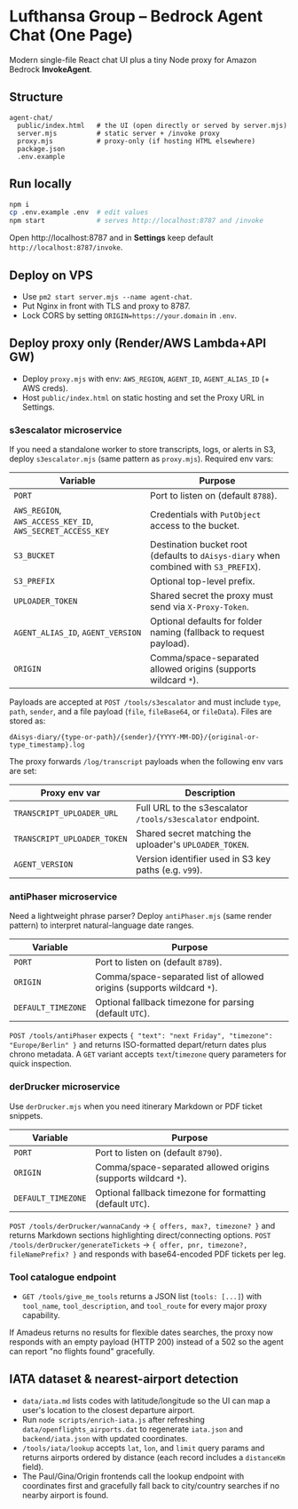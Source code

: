 # Lufthansa Group – Bedrock Agent Chat (One Page)

Modern single-file React chat UI plus a tiny Node proxy for Amazon Bedrock **InvokeAgent**.

## Structure
```
agent-chat/
  public/index.html   # the UI (open directly or served by server.mjs)
  server.mjs          # static server + /invoke proxy
  proxy.mjs           # proxy-only (if hosting HTML elsewhere)
  package.json
  .env.example
```

## Run locally
```bash
npm i
cp .env.example .env  # edit values
npm start             # serves http://localhost:8787 and /invoke
```

Open http://localhost:8787 and in **Settings** keep default `http://localhost:8787/invoke`.

## Deploy on VPS
- Use `pm2 start server.mjs --name agent-chat`.
- Put Nginx in front with TLS and proxy to 8787.
- Lock CORS by setting `ORIGIN=https://your.domain` in `.env`.

## Deploy proxy only (Render/AWS Lambda+API GW)
- Deploy `proxy.mjs` with env: `AWS_REGION`, `AGENT_ID`, `AGENT_ALIAS_ID` (+ AWS creds).
- Host `public/index.html` on static hosting and set the Proxy URL in Settings.

### s3escalator microservice
If you need a standalone worker to store transcripts, logs, or alerts in S3, deploy `s3escalator.mjs` (same pattern as `proxy.mjs`). Required env vars:

| Variable | Purpose |
|----------|---------|
| `PORT` | Port to listen on (default `8788`). |
| `AWS_REGION`, `AWS_ACCESS_KEY_ID`, `AWS_SECRET_ACCESS_KEY` | Credentials with `PutObject` access to the bucket. |
| `S3_BUCKET` | Destination bucket root (defaults to `dAisys-diary` when combined with `S3_PREFIX`). |
| `S3_PREFIX` | Optional top-level prefix. |
| `UPLOADER_TOKEN` | Shared secret the proxy must send via `X-Proxy-Token`. |
| `AGENT_ALIAS_ID`, `AGENT_VERSION` | Optional defaults for folder naming (fallback to request payload). |
| `ORIGIN` | Comma/space-separated allowed origins (supports wildcard `*`). |

Payloads are accepted at `POST /tools/s3escalator` and must include `type`, `path`, `sender`, and a file payload (`file`, `fileBase64`, or `fileData`). Files are stored as:

```
dAisys-diary/{type-or-path}/{sender}/{YYYY-MM-DD}/{original-or-type_timestamp}.log
```

The proxy forwards `/log/transcript` payloads when the following env vars are set:

| Proxy env var | Description |
|---------------|-------------|
| `TRANSCRIPT_UPLOADER_URL` | Full URL to the s3escalator `/tools/s3escalator` endpoint. |
| `TRANSCRIPT_UPLOADER_TOKEN` | Shared secret matching the uploader's `UPLOADER_TOKEN`. |
| `AGENT_VERSION` | Version identifier used in S3 key paths (e.g. `v99`). |

### antiPhaser microservice
Need a lightweight phrase parser? Deploy `antiPhaser.mjs` (same render pattern) to interpret natural-language date ranges.

| Variable | Purpose |
|----------|---------|
| `PORT` | Port to listen on (default `8789`). |
| `ORIGIN` | Comma/space-separated list of allowed origins (supports wildcard `*`). |
| `DEFAULT_TIMEZONE` | Optional fallback timezone for parsing (default `UTC`). |

`POST /tools/antiPhaser` expects `{ "text": "next Friday", "timezone": "Europe/Berlin" }` and returns ISO-formatted depart/return dates plus chrono metadata. A `GET` variant accepts `text`/`timezone` query parameters for quick inspection.

### derDrucker microservice
Use `derDrucker.mjs` when you need itinerary Markdown or PDF ticket snippets.

| Variable | Purpose |
|----------|---------|
| `PORT` | Port to listen on (default `8790`). |
| `ORIGIN` | Comma/space-separated allowed origins (supports wildcard `*`). |
| `DEFAULT_TIMEZONE` | Optional fallback timezone for formatting (default `UTC`). |

`POST /tools/derDrucker/wannaCandy` → `{ offers, max?, timezone? }` and returns Markdown sections highlighting direct/connecting options.
`POST /tools/derDrucker/generateTickets` → `{ offer, pnr, timezone?, fileNamePrefix? }` and responds with base64-encoded PDF tickets per leg.


### Tool catalogue endpoint
- `GET /tools/give_me_tools` returns a JSON list (`tools: [...]`) with `tool_name`, `tool_description`, and `tool_route` for every major proxy capability.

If Amadeus returns no results for flexible dates searches, the proxy now responds with an empty payload (HTTP 200) instead of a 502 so the agent can report "no flights found" gracefully.

## IATA dataset & nearest-airport detection
- `data/iata.md` lists codes with latitude/longitude so the UI can map a user's location to the closest departure airport.
- Run `node scripts/enrich-iata.js` after refreshing `data/openflights_airports.dat` to regenerate `iata.json` and `backend/iata.json` with updated coordinates.
- `/tools/iata/lookup` accepts `lat`, `lon`, and `limit` query params and returns airports ordered by distance (each record includes a `distanceKm` field).
- The Paul/Gina/Origin frontends call the lookup endpoint with coordinates first and gracefully fall back to city/country searches if no nearby airport is found.
